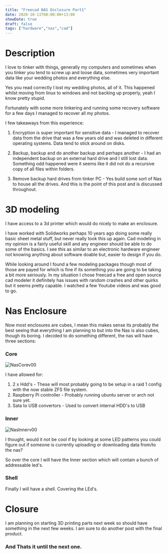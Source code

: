 ```yaml
---
title: "Freecad NAS Enclosure Part1"
date: 2020-10-11T08:00:00+13:00
showDate: true
draft: false
tags: ["hardware","nas","cad"]
---
```


# Description

I love to tinker with things, generally my computers and sometimes when you tinker you tend to screw up and loose data, sometimes very important data like your wedding photos and everything else. 

Yes you read correctly I lost my wedding photos, all of it. This happened whilst moving from linux to windows and not backing up properly, yeah I know pretty stupid.

Fortunately with some more tinkering and running some recovery software for a few days I managed to recover all my photos.

I few takeaways from this experience:

1. Encryption is super important for sensitive data - I managed to recover data from the drive that was a few years old and was deleted in different operating systems. Data tend to stick around on disks.

2. Backup, backup and do another backup and perhaps another - I had an independent backup on an external hard drive and I still lost data. Something odd happened were it seems like it did not do a recursive copy of all files within folders.

3. Remove backup hard drives from tinker PC - Yes build some sort of Nas to house all the drives. And this is the point of this post and is discussed throughout.

# 3D modeling

I have access to a 3d printer which would do nicely to make an enclosure.

I have worked with Solidworks perhaps 10 years ago doing some really basic sheet metal stuff, but never really took this up again. Cad modeling in my opinion is a fairly useful skill and any engineer should be able to do some of the basics. I see this as similar to an electronic hardware engineer not knowing anything about software doable but, easier to design if you do.

While looking around I found a few modeling packages though most of those are payed for which is fine if its something you are going to be taking a bit more seriously. In my situation I chose freecad a free and open source cad modeler it definitely has issues with random crashes and other quirks but it seems pretty capable. I watched a few Youtube videos and was good to go.

# Nas Enclosure

Now most enclosures are cubes, I mean this makes sense its probably the best seeing that everything I am planning to but into the Nas is also cubes, though its boring. I decided to do something different, the nas will have three sections:

### Core

![NasCorev00](/AkadupTinker/gallery/nas_core.png)

I have allowed for:

1. 2 x Hdd's - These will most probably going to be setup in a raid 1 config with the now stable ZFS file system.
2. Raspberry Pi controller - Probably running ubuntu server or arch not sure yet.
3. Sata to USB convertors - Used to convert internal HDD's to USB

### Inner

![NasInnerv00](/AkadupTinker/gallery/nas_inner.png)

I thought, would it not be cool if by looking at some LED patterns you could figure out if someone is currently uploading or downloading data from/to the nas? 

So over the core I will have the Inner section which will contain a bunch of addressable led's.

### Shell

Finally I will have a shell. Covering the LEd's.


# Closure

I am planning on starting 3D printing parts next week so should have something in the next few weeks. I am sure to do another post with the final product.


### __And Thats it until the next one.__